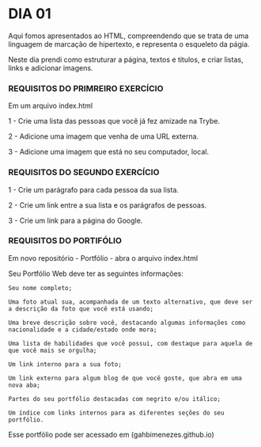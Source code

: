# DIA 01

Aqui fomos apresentados ao HTML, compreendendo que se trata de uma linguagem de marcação de hipertexto, e representa o esqueleto da págia.

Neste dia prendi como estruturar a página, textos e titulos, e criar listas, links e adicionar imagens.


### REQUISITOS DO PRIMREIRO EXERCÍCIO

Em um arquivo index.html

1 - Crie uma lista das pessoas que você já fez amizade na Trybe.

2 - Adicione uma imagem que venha de uma URL externa.

3 - Adicione uma imagem que está no seu computador, local.


### REQUISITOS DO SEGUNDO EXERCÍCIO

1 - Crie um parágrafo para cada pessoa da sua lista.

2 - Crie um link entre a sua lista e os parágrafos de pessoas.

3 - Crie um link para a página do Google.


### REQUISITOS DO PORTIFÓLIO

Em novo repositório - Portfólio - abra o arquivo index.html

Seu Portfólio Web deve ter as seguintes informações:

    Seu nome completo;

    Uma foto atual sua, acompanhada de um texto alternativo, que deve ser a descrição da foto que você está usando;

    Uma breve descrição sobre você, destacando algumas informações como nacionalidade e a cidade/estado onde mora;

    Uma lista de habilidades que você possui, com destaque para aquela de que você mais se orgulha;

    Um link interno para a sua foto;

    Um link externo para algum blog de que você goste, que abra em uma nova aba;

    Partes do seu portfólio destacadas com negrito e/ou itálico;

    Um índice com links internos para as diferentes seções do seu portfólio.

Esse portfólio pode ser acessado em (gahbimenezes.github.io)